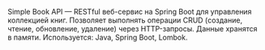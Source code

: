 Simple Book API — RESTful веб-сервис на Spring Boot для управления коллекцией книг.
Позволяет выполнять операции CRUD (создание, чтение, обновление, удаление) через HTTP-запросы.
Данные хранятся в памяти. 
Используется: 
Java,
Spring Boot,
Lombok.
